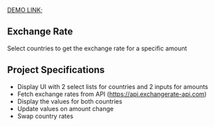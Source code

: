 [DEMO LINK]('https://vitaliybondarenko1982.github.io/js-exchange-rate-calculator/');

## Exchange Rate

Select countries to get the exchange rate for a specific amount

## Project Specifications

- Display UI with 2 select lists for countries and 2 inputs for amounts
- Fetch exchange rates from API (https://api.exchangerate-api.com)
- Display the values for both countries
- Update values on amount change
- Swap country rates
